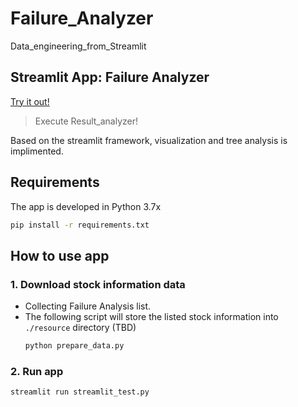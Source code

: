 # Failure_Analyzer
Data_engineering_from_Streamlit

## Streamlit App: Failure Analyzer

[Try it out!](https://share.streamlit.io/dynamichoos/Failure_Analyzer/main/streamlit_test.py)

> Execute Result_analyzer!

Based on the streamlit framework, visualization and tree analysis is implimented.

## Requirements

The app is developed in Python 3.7x

```bash
pip install -r requirements.txt
```

## How to use app

### 1. Download stock information data

- Collecting Failure Analysis list.
- The following script will store the listed stock information into `./resource` directory (TBD)
	```bash
	python prepare_data.py
	```

### 2. Run app

```bash
streamlit run streamlit_test.py
```
